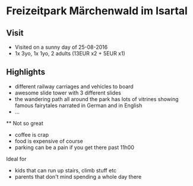 # Freizeitpark Märchenwald im Isartal

## Visit
* Visited on a sunny day of 25-08-2016
* 1x 3yo, 1x 1yo, 2 adults (13EUR x2 + 5EUR x1)

## Highlights
* different railway carriages and vehicles to board
* awesome slide tower with 3 different slides
* the wandering path all around the park has lots of vitrines showing famous fairytales narrated in German and in English
* ...

** Not so great
* coffee is crap
* food is expensive of course
* parking can be a pain if you get there past 11h00

Ideal for
* kids that can run up stairs, climb stuff etc
* parents that don't mind spending a whole day there
